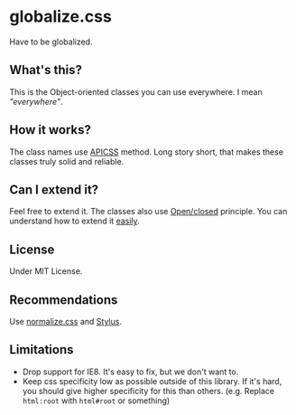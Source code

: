 globalize.css
=============

Have to be globalized.

## What's this?

This is the Object-oriented classes you can use everywhere. I mean _"everywhere"_.

## How it works?

The class names use [APICSS](https://byodkm.com/apicss/) method. Long story short, that makes these classes truly solid and reliable.

## Can I extend it?

Feel free to extend it. The classes also use [Open/closed](http://en.wikipedia.org/wiki/Open/closed_principle) principle. You can understand how to extend it [easily](https://github.com/BYODKM/globalize.css/blob/master/stylesheets/stylus/color.styl).

## License
Under MIT License.

## Recommendations
Use [normalize.css](http://necolas.github.io/normalize.css/) and [Stylus](http://learnboost.github.io/stylus/).

## Limitations
* Drop support for IE8. It's easy to fix, but we don't want to.
* Keep css specificity low as possible outside of this library. If it's hard, you should give higher specificity for this than others. (e.g. Replace `html:root` with `html#root` or something)
